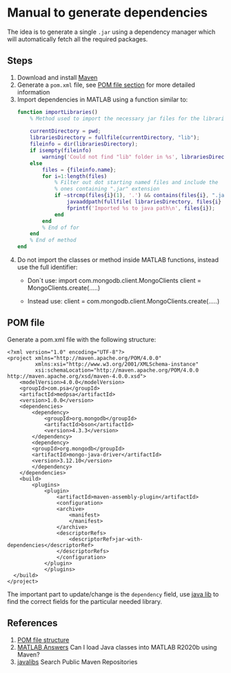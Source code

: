 # Manual to generate dependencies
The idea is to generate a single `.jar` using a dependency manager which will automatically fetch all the required packages.

## Steps
1. Download and install [Maven](https://maven.apache.org/)
2. Generate a `pom.xml` file, see [POM file section](#pom) for more detailed 
information
3. Import dependencies in MATLAB using a function similar to:
	```MATLAB
	function importLibraries()
		% Method used to import the necessary jar files for the libraries used
		
		currentDirectory = pwd;
		librariesDirectory = fullfile(currentDirectory, "lib");
		fileinfo = dir(librariesDirectory);
		if isempty(fileinfo)
			warning('Could not find "lib" folder in %s', librariesDirectory);
		else
			files = {fileinfo.name};
			for i=1:length(files)
				% Filter out dot starting named files and include the 
				% ones containing ".jar" extension 
				if ~strcmp(files{i}(1), '.') && contains(files{i}, ".jar")
					javaaddpath(fullfile( librariesDirectory, files{i} ));
					fprintf('Imported %s to java path\n', files{i});
				end
			end
			% End of for
		end
		% End of method
	end
	```
4. Do not import the classes or method inside MATLAB functions, instead use the
full identifier:
	* Don´t use:
	import com.mongodb.client.MongoClients
	client = MongoClients.create(.....)

	* Instead use:
	client = com.mongodb.client.MongoClients.create(.....)

## POM file <a name="pom"></a>
Generate a pom.xml file with the following structure:

	<?xml version="1.0" encoding="UTF-8"?>
	<project xmlns="http://maven.apache.org/POM/4.0.0"
			 xmlns:xsi="http://www.w3.org/2001/XMLSchema-instance"
			 xsi:schemaLocation="http://maven.apache.org/POM/4.0.0 http://maven.apache.org/xsd/maven-4.0.0.xsd">
		<modelVersion>4.0.0</modelVersion>
		<groupId>com.psa</groupId>
		<artifactId>medpsa</artifactId>
		<version>1.0.0</version>
		<dependencies>
			<dependency>
			    <groupId>org.mongodb</groupId>
			    <artifactId>bson</artifactId>
			    <version>4.3.3</version>
			</dependency>
			<dependency>
			<groupId>org.mongodb</groupId>
			<artifactId>mongo-java-driver</artifactId>
			<version>3.12.10</version>
			</dependency>
		</dependencies>
		<build>
			<plugins>
			    <plugin>
			        <artifactId>maven-assembly-plugin</artifactId>
			        <configuration>
			        <archive>
			            <manifest>
			            </manifest>
			        </archive>
			        <descriptorRefs>
			            <descriptorRef>jar-with-dependencies</descriptorRef>
			        </descriptorRefs>
			        </configuration>
			    </plugin>
			    </plugins>
	  </build>
	</project>

The important part to update/change is the `dependency` field, use [java lib](https://javalibs.com/)
to find the correct fields for the particular needed library.


## References
1. [POM file structure](https://maven.apache.org/pom.html#Plugin_Repositories)
2. [MATLAB Answers](https://www.mathworks.com/matlabcentral/answers/713843-can-i-load-java-classes-into-matlab-r2020b-using-maven) Can I load Java classes into MATLAB R2020b using Maven? 
3. [javalibs](https://javalibs.com/) Search Public Maven Repositories


